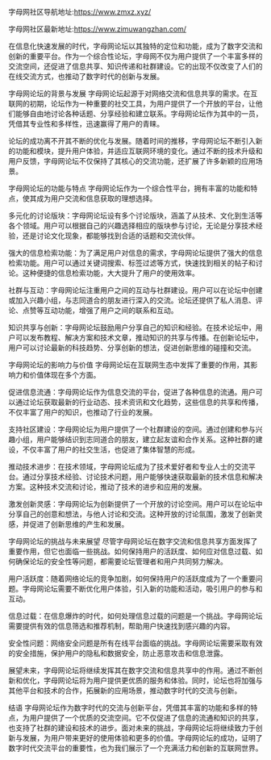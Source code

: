 字母网社区导航地址:https://www.zmxz.xyz/

字母网社区最新地址:https://www.zimuwangzhan.com/

在信息化快速发展的时代，字母网论坛以其独特的定位和功能，成为了数字交流和创新的重要平台。作为一个综合性论坛，字母网不仅为用户提供了一个丰富多样的交流空间，还促进了信息共享、知识传递和社群建设。它的出现不仅改变了人们的在线交流方式，也推动了数字时代的创新与发展。

字母网论坛的背景与发展
字母网论坛起源于对网络交流和信息共享的需求。在互联网的初期，论坛作为一种重要的社交工具，为用户提供了一个开放的平台，让他们能够自由地讨论各种话题、分享经验和建立联系。字母网论坛作为其中的一员，凭借其专业性和多样性，迅速赢得了用户的青睐。

论坛的成功离不开其不断的优化与发展。随着时间的推移，字母网论坛不断引入新的功能和模块，提升用户体验，并适应互联网环境的变化。通过不断的技术升级和用户反馈，字母网论坛不仅保持了其核心的交流功能，还扩展了许多新颖的应用场景。

字母网论坛的功能与特点
字母网论坛作为一个综合性平台，拥有丰富的功能和特点，使其成为用户交流和信息获取的理想选择。

多元化的讨论版块：字母网论坛设有多个讨论版块，涵盖了从技术、文化到生活等各个领域。用户可以根据自己的兴趣选择相应的版块参与讨论，无论是分享技术经验，还是讨论文化现象，都能够找到合适的话题和交流伙伴。

强大的信息检索功能：为了满足用户对信息的需求，字母网论坛提供了强大的信息检索功能。用户可以通过关键词搜索、标签过滤等方式，快速找到相关的帖子和讨论。这种便捷的信息检索功能，大大提升了用户的使用效率。

社群与互动：字母网论坛注重用户之间的互动与社群建设。用户可以在论坛中创建或加入兴趣小组，与志同道合的朋友进行深入的交流。论坛还提供了私人消息、评论、点赞等互动功能，增强了用户之间的联系和互动。

知识共享与创新：字母网论坛鼓励用户分享自己的知识和经验。在技术论坛中，用户可以发布教程、解决方案和技术文章，推动知识的共享与传播。在创新论坛中，用户可以讨论最新的科技趋势、分享创新的想法，促进创新思维的碰撞和交流。

字母网论坛的影响力与价值
字母网论坛在互联网生态中发挥了重要的作用，其影响力和价值体现在多个方面。

促进信息流通：字母网论坛作为信息交流的平台，促进了各种信息的流通。用户可以通过论坛获取最新的行业动态、技术资讯和文化趋势，这些信息的共享和传播，不仅丰富了用户的知识，也推动了行业的发展。

支持社区建设：字母网论坛为用户提供了一个社群建设的空间。通过创建和参与兴趣小组，用户能够结识到志同道合的朋友，建立起友谊和合作关系。这种社群的建设，不仅丰富了用户的社交生活，也促进了集体智慧的形成。

推动技术进步：在技术领域，字母网论坛成为了技术爱好者和专业人士的交流平台。通过分享技术经验、讨论技术问题，用户能够快速获取最新的技术信息和解决方案。这种技术交流和讨论，推动了技术的进步和应用的发展。

激发创新灵感：字母网论坛为创新提供了一个开放的讨论空间。用户可以在论坛中分享自己的创意和想法，与他人讨论和交流。这种开放的讨论氛围，激发了创新灵感，并促进了创新思维的产生和发展。

字母网论坛的挑战与未来展望
尽管字母网论坛在数字交流和信息共享方面发挥了重要作用，但它也面临一些挑战。如何保持用户的活跃度、如何应对信息过载、如何确保论坛的安全性等问题，都需要论坛管理者和用户共同努力解决。

用户活跃度：随着网络论坛的竞争加剧，如何保持用户的活跃度成为了一个重要问题。字母网论坛需要不断优化用户体验，引入新的功能和活动，吸引用户的参与和互动。

信息过载：在信息爆炸的时代，如何处理信息过载的问题是一个挑战。字母网论坛需要提供有效的信息筛选和推荐机制，帮助用户快速找到感兴趣的内容。

安全性问题：网络安全问题是所有在线平台面临的挑战。字母网论坛需要采取有效的安全措施，保护用户的隐私和数据安全，防止恶意攻击和信息泄露。

展望未来，字母网论坛将继续发挥其在数字交流和信息共享中的作用。通过不断创新和优化，字母网论坛将为用户提供更优质的服务和体验。同时，论坛也将加强与其他平台和技术的合作，拓展新的应用场景，推动数字时代的交流与创新。

结语
字母网论坛作为数字时代的交流与创新平台，凭借其丰富的功能和多样的特点，为用户提供了一个优质的交流空间。它不仅促进了信息的流通和知识的共享，也支持了社群的建设和技术的进步。面对未来的挑战，字母网论坛将继续致力于创新与发展，为用户带来更好的使用体验和更多的价值。字母网论坛的成功，证明了数字时代交流平台的重要性，也为我们展示了一个充满活力和创新的互联网世界。
